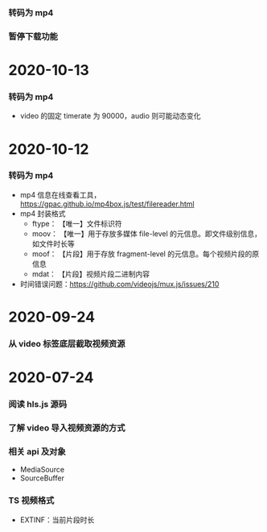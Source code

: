 <!--待完成事项-->
### 转码为 mp4
### 暂停下载功能



<!--已完成事项-->
# 2020-10-13
### 转码为 mp4
- video 的固定 timerate 为 90000，audio 则可能动态变化



# 2020-10-12
### 转码为 mp4
- mp4 信息在线查看工具，https://gpac.github.io/mp4box.js/test/filereader.html
- mp4 封装格式
  - ftype： 【唯一】文件标识符
  - moov：  【唯一】用于存放多媒体 file-level 的元信息。即文件级别信息，如文件时长等
  - moof：  【片段】用于存放 fragment-level 的元信息。每个视频片段的原信息
  - mdat：  【片段】视频片段二进制内容
- 时间错误问题：https://github.com/videojs/mux.js/issues/210


# 2020-09-24
### 从 video 标签底层截取视频资源

# 2020-07-24
### 阅读 hls.js 源码
### 了解 video 导入视频资源的方式
### 相关 api 及对象
- MediaSource
- SourceBuffer
### TS 视频格式
- EXTINF：当前片段时长



